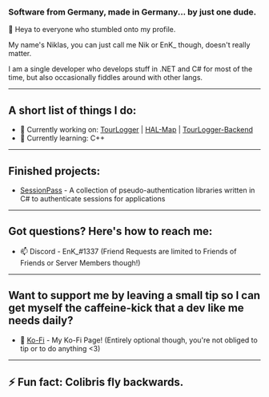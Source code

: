 ### Software from Germany, made in Germany... by just one dude.
👋 Heya to everyone who stumbled onto my profile.

My name's Niklas, you can just call me Nik or EnK_ though, doesn't really matter.

I am a single developer who develops stuff in .NET and C# for most of the time, but also occasionally fiddles around with other langs.

----
## A short list of things I do:
- 🔭 Currently working on: [TourLogger](https://github.com/enkdev/tourlogger) | [HAL-Map](https://github.com/enkdev/hal-map) | [TourLogger-Backend](https://github.com/enkdev/TourLogger-Backend)
- 🌱 Currently learning: C++

----
## Finished projects:
- [SessionPass](https://github.com/EnKdev/SessionPass) - A collection of pseudo-authentication libraries written in C# to authenticate sessions for applications

----
## Got questions? Here's how to reach me:

- 📫 Discord - EnK_#1337 (Friend Requests are limited to Friends of Friends or Server Members though!)

----
## Want to support me by leaving a small tip so I can get myself the caffeine-kick that a dev like me needs daily?

- 💬 [Ko-Fi](https://ko-fi.com/enkdev) - My Ko-Fi Page! (Entirely optional though, you're not obliged to tip or to do anything <3)
----
## ⚡ Fun fact: Colibris fly backwards.

<!--
**EnKdev/EnKdev** is a ✨ _special_ ✨ repository because its `README.md` (this file) appears on your GitHub profile.

Here are some ideas to get you started:

- 🔭 I’m currently working on ...
- 🌱 I’m currently learning ...
- 👯 I’m looking to collaborate on ...
- 🤔 I’m looking for help with ...
- 💬 Ask me about ...
- 📫 How to reach me: ...
- 😄 Pronouns: ...
- ⚡ Fun fact: ...
-->
